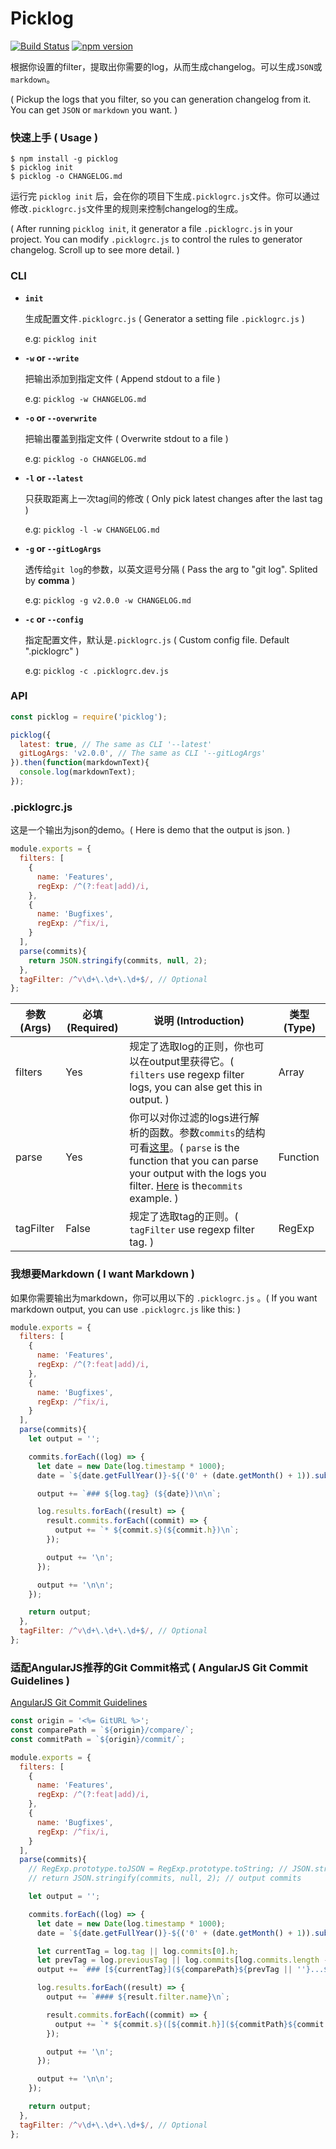 Picklog
====
[![Build Status](https://travis-ci.org/BearJ/picklog.svg?branch=master)](https://travis-ci.org/BearJ/picklog)
[![npm version](https://img.shields.io/npm/v/picklog.svg)](https://www.npmjs.org/package/picklog)

根据你设置的filter，提取出你需要的log，从而生成changelog。可以生成`JSON`或`markdown`。

( Pickup the logs that you filter, so you can generation changelog from it. You can get `JSON` or `markdown` you want. )

### 快速上手 ( Usage )
```
$ npm install -g picklog
$ picklog init
$ picklog -o CHANGELOG.md
```
运行完 `picklog init` 后，会在你的项目下生成`.picklogrc.js`文件。你可以通过修改`.picklogrc.js`文件里的规则来控制changelog的生成。

( After running `picklog init`, it generator a file `.picklogrc.js` in your project. You can modify `.picklogrc.js` to control the rules to generator changelog. Scroll up to see more detail. )

### CLI
- **`init`**

  生成配置文件`.picklogrc.js` ( Generator a setting file `.picklogrc.js` )

  e.g: `picklog init`

- **`-w` or `--write`**

  把输出添加到指定文件 ( Append stdout to a file )

  e.g: `picklog -w CHANGELOG.md`

- **`-o` or `--overwrite`**

  把输出覆盖到指定文件 ( Overwrite stdout to a file )

  e.g: `picklog -o CHANGELOG.md`

- **`-l` or `--latest`**

  只获取距离上一次tag间的修改 ( Only pick latest changes after the last tag )

  e.g: `picklog -l -w CHANGELOG.md`


- **`-g` or `--gitLogArgs`**

  透传给`git log`的参数，以英文逗号分隔 ( Pass the arg to "git log". Splited by **comma** )

  e.g: `picklog -g v2.0.0 -w CHANGELOG.md`

- **`-c` or `--config`**

  指定配置文件，默认是`.picklogrc.js` ( Custom config file. Default ".picklogrc" )

  e.g: `picklog -c .picklogrc.dev.js`


### API
```javascript
const picklog = require('picklog');

picklog({
  latest: true, // The same as CLI '--latest'
  gitLogArgs: 'v2.0.0', // The same as CLI '--gitLogArgs'
}).then(function(markdownText){
  console.log(markdownText);
});
```


### .picklogrc.js

这是一个输出为json的demo。( Here is demo that the output is json. )

```javascript
module.exports = {
  filters: [
    {
      name: 'Features',
      regExp: /^(?:feat|add)/i,
    },
    {
      name: 'Bugfixes',
      regExp: /^fix/i,
    }
  ],
  parse(commits){
    return JSON.stringify(commits, null, 2);
  },
  tagFilter: /^v\d+\.\d+\.\d+$/, // Optional
};
```

| 参数 (Args) | 必填 (Required) | 说明 (Introduction) | 类型 (Type) |
| ------ | ------ | ------ | ------ |
| filters | Yes | 规定了选取log的正则，你也可以在output里获得它。( `filters` use regexp filter logs, you can alse get this in output. ) | Array |
| parse | Yes | 你可以对你过滤的logs进行解析的函数。参数`commits`的结构可看[这里](./test/getCommits/output.json)。( `parse` is the function that you can parse your output with the logs you filter. [Here](./test/getCommits/output.json) is the`commits` example. ) | Function |
| tagFilter | False | 规定了选取tag的正则。( `tagFilter` use regexp filter tag. ) | RegExp |


### 我想要Markdown ( I want Markdown )
如果你需要输出为markdown，你可以用以下的 `.picklogrc.js` 。( If you want markdown output, you can use `.picklogrc.js` like this: )

```javascript
module.exports = {
  filters: [
    {
      name: 'Features',
      regExp: /^(?:feat|add)/i,
    },
    {
      name: 'Bugfixes',
      regExp: /^fix/i,
    }
  ],
  parse(commits){
    let output = '';

    commits.forEach((log) => {
      let date = new Date(log.timestamp * 1000);
      date = `${date.getFullYear()}-${('0' + (date.getMonth() + 1)).substr(-2)}-${('0' + date.getDate()).substr(-2)}`;

      output += `### ${log.tag} (${date})\n\n`;

      log.results.forEach((result) => {
        result.commits.forEach((commit) => {
          output += `* ${commit.s}(${commit.h})\n`;
        });

        output += '\n';
      });

      output += '\n\n';
    });

    return output;
  },
  tagFilter: /^v\d+\.\d+\.\d+$/, // Optional
};
```

### 适配AngularJS推荐的Git Commit格式 ( AngularJS Git Commit Guidelines )

[AngularJS Git Commit Guidelines](https://github.com/angular/angular.js/blob/master/DEVELOPERS.md#commits)

```javascript
const origin = '<%= GitURL %>';
const comparePath = `${origin}/compare/`;
const commitPath = `${origin}/commit/`;

module.exports = {
  filters: [
    {
      name: 'Features',
      regExp: /^(?:feat|add)/i,
    },
    {
      name: 'Bugfixes',
      regExp: /^fix/i,
    }
  ],
  parse(commits){
    // RegExp.prototype.toJSON = RegExp.prototype.toString; // JSON.stringify会调用正则表达式的toJSON
    // return JSON.stringify(commits, null, 2); // output commits

    let output = '';

    commits.forEach((log) => {
      let date = new Date(log.timestamp * 1000);
      date = `${date.getFullYear()}-${('0' + (date.getMonth() + 1)).substr(-2)}-${('0' + date.getDate()).substr(-2)}`;

      let currentTag = log.tag || log.commits[0].h;
      let prevTag = log.previousTag || log.commits[log.commits.length - 1].h;
      output += `### [${currentTag}](${comparePath}${prevTag || ''}...${currentTag}) (${date})\n\n`;

      log.results.forEach((result) => {
        output += `#### ${result.filter.name}\n`;

        result.commits.forEach((commit) => {
          output += `* ${commit.s}([${commit.h}](${commitPath}${commit.h}))\n`;
        });

        output += '\n';
      });

      output += '\n\n';
    });

    return output;
  },
  tagFilter: /^v\d+\.\d+\.\d+$/, // Optional
};
```
